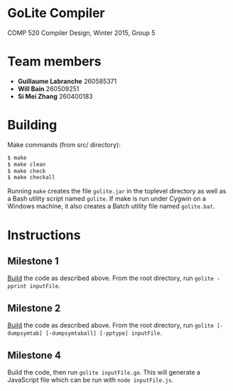 GoLite Compiler
===============
COMP 520 Compiler Design, Winter 2015, Group 5

# Team members
- **Guillaume Labranche** 260585371
- **Will Bain** 260509251
- **Si Mei Zhang** 260400183

# Building

Make commands (from src/ directory):

~~~ sh
$ make
$ make clean
$ make check
$ make checkall
~~~

Running `make` creates the file `golite.jar` in the toplevel directory
as well as a Bash utility script named `golite`. If make is run under
Cygwin on a Windows machine, it also creates a Batch utility file named
`golite.bat`.

# Instructions

## Milestone 1

[Build](#building) the code as described above. From the root directory, run `golite -pprint inputFile`.

## Milestone 2

[Build](#building) the code as described above. From the root directory, run
`golite [-dumpsymtab] [-dumpsymtaball] [-pptype] inputFile`.

## Milestone 4
Build the code, then run
`golite inputFile.go`. This will generate a JavaScript file which can be run with `node inputFile.js`.
